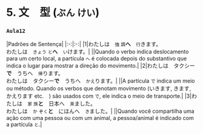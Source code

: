 # 5. 文　型 (`ぶん` `けい`)

### `Aula12`

|Padrões de Sentença|
|:-:|:-:|
|1|わたしは　`強` `調`**へ**　`行`きます。<br>わたしは　`きょう` `と`**へ**　`い`けます。|
||Quando o verbo indica deslocamento para um certo local, a partícula `へ` é colocada depois do substantivo que indica o lugar para mostrar a direção do movimento.|
|2|わたしは　タクシー**で**　うちへ　`帰`ります。<br>わたしは　タクシー**で**　うちへ　`かえ`ります。|
||A partícula `で` indica um meio ou método. Quando os verbos que denotam movimento (いきます, きます, かえります etc.　) são usados com `で`, ele indica o meio de transporte.|
|3|わたしは　`家` `族`**と**　日本へ　`来`ました。<br>わたしは　`か` `ぞく`**と**　にほんへ　`き`ました。|
||Quando você compartilha uma ação com uma pessoa ou com um animal, a pessoa/animal é indicado com a partícula `と`.|
